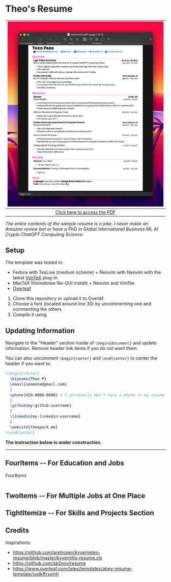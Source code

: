 # Theo's Resume

| ![screenshot](./screenshot.png) |
| :-: |
| [Click here to access the PDF](./theosume.pdf) |

*The entire contents of the sample resume is a joke. I never made an Amazon review bot or have a PhD in Global International Business ML AI Crypto ChatGPT Computing Science.*


## Setup

The template was tested in:

- Fedora with TexLive (medium scheme) + Neovim with Neovim with the latest [VimTeX](https://github.com/lervag/vimtex) plug-in
- MacTeX (Homebrew No-GUI install) + Neovim and VimTex
- [Overleaf](https://www.overleaf.com/)

1. Clone this repository or upload it to Overlaf
2. Choose a font (located around line 30) by uncommenting one and commenting the others
3. Compile it using 

## Updating Information

Navigate to the "Header" section inside of `\begin{document}` and update information.
Remove header link items if you do not want them.

You can also uncomment `\begin{center}` and `\end{center}` to center the header if you want to.

```tex
%\begin{center}
  \bigname{Theo P}
  \email{someone@gmail.com}
  |
  \phone{420-0000-0000} % I personally don't have a phone in my resume
  |
  \github{my-github-username}
  |
  \linkedin{my-linkedin-username}
  |
  \website{theopark.me}
%\end{center}
```

**The instruction below is under construction.**

---

## FourItems -- For Education and Jobs

FourItems 

```tex

```

## TwoItems -- For Multiple Jobs at One Place

## TightItemize -- For Skills and Projects Section

## Credits

Inspirations:

- https://github.com/aretrosen/kyvernetes-resume/blob/master/kyvernitis-resume.cls
- https://github.com/sb2nov/resume
- https://www.overleaf.com/latex/templates/abey-resume-template/jxstkffrxxmh

